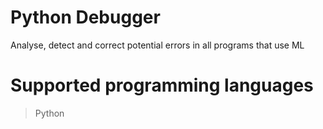 # Python Debugger
Analyse, detect and correct potential errors in all programs that use ML
# Supported programming languages
> Python

